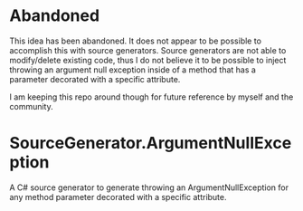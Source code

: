 # Abandoned
This idea has been abandoned. It does not appear to be possible to accomplish this with source generators. Source generators are not able to modify/delete existing code, thus I do not believe it to be possible to inject throwing an argument null exception inside of a method that has a parameter decorated with a specific attribute.

I am keeping this repo around though for future reference by myself and the community.

# SourceGenerator.ArgumentNullException
A C# source generator to generate throwing an ArgumentNullException for any method parameter decorated with a specific attribute.
